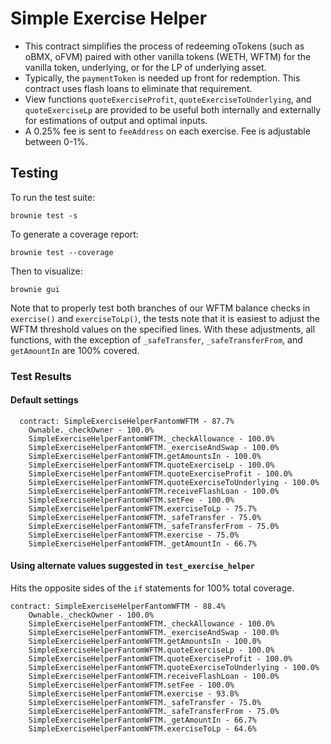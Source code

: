# Simple Exercise Helper

- This contract simplifies the process of redeeming oTokens (such as oBMX, oFVM) paired with other vanilla tokens
  (WETH, WFTM) for the vanilla token, underlying, or for the LP of underlying asset.
- Typically, the `paymentToken` is needed up front for redemption. This contract uses flash loans to eliminate that
  requirement.
- View functions `quoteExerciseProfit`, `quoteExerciseToUnderlying`, and `quoteExerciseLp` are provided to be useful
  both internally and externally for estimations of output and optimal inputs.
- A 0.25% fee is sent to `feeAddress` on each exercise. Fee is adjustable between 0-1%.

## Testing

To run the test suite:

```
brownie test -s
```

To generate a coverage report:

```
brownie test --coverage
```

Then to visualize:

```
brownie gui
```

Note that to properly test both branches of our WFTM balance checks in `exercise()` and `exerciseToLp()`, the tests note
that it is easiest to adjust the WFTM threshold values on the specified lines. With these adjustments, all functions,
with the exception of `_safeTransfer`, `_safeTransferFrom`, and `getAmountIn` are 100% covered.

### Test Results

#### Default settings

```
  contract: SimpleExerciseHelperFantomWFTM - 87.7%
    Ownable._checkOwner - 100.0%
    SimpleExerciseHelperFantomWFTM._checkAllowance - 100.0%
    SimpleExerciseHelperFantomWFTM._exerciseAndSwap - 100.0%
    SimpleExerciseHelperFantomWFTM.getAmountsIn - 100.0%
    SimpleExerciseHelperFantomWFTM.quoteExerciseLp - 100.0%
    SimpleExerciseHelperFantomWFTM.quoteExerciseProfit - 100.0%
    SimpleExerciseHelperFantomWFTM.quoteExerciseToUnderlying - 100.0%
    SimpleExerciseHelperFantomWFTM.receiveFlashLoan - 100.0%
    SimpleExerciseHelperFantomWFTM.setFee - 100.0%
    SimpleExerciseHelperFantomWFTM.exerciseToLp - 75.7%
    SimpleExerciseHelperFantomWFTM._safeTransfer - 75.0%
    SimpleExerciseHelperFantomWFTM._safeTransferFrom - 75.0%
    SimpleExerciseHelperFantomWFTM.exercise - 75.0%
    SimpleExerciseHelperFantomWFTM._getAmountIn - 66.7%
```

#### Using alternate values suggested in `test_exercise_helper`

Hits the opposite sides of the `if` statements for 100% total coverage.

```
contract: SimpleExerciseHelperFantomWFTM - 88.4%
    Ownable._checkOwner - 100.0%
    SimpleExerciseHelperFantomWFTM._checkAllowance - 100.0%
    SimpleExerciseHelperFantomWFTM._exerciseAndSwap - 100.0%
    SimpleExerciseHelperFantomWFTM.getAmountsIn - 100.0%
    SimpleExerciseHelperFantomWFTM.quoteExerciseLp - 100.0%
    SimpleExerciseHelperFantomWFTM.quoteExerciseProfit - 100.0%
    SimpleExerciseHelperFantomWFTM.quoteExerciseToUnderlying - 100.0%
    SimpleExerciseHelperFantomWFTM.receiveFlashLoan - 100.0%
    SimpleExerciseHelperFantomWFTM.setFee - 100.0%
    SimpleExerciseHelperFantomWFTM.exercise - 93.8%
    SimpleExerciseHelperFantomWFTM._safeTransfer - 75.0%
    SimpleExerciseHelperFantomWFTM._safeTransferFrom - 75.0%
    SimpleExerciseHelperFantomWFTM._getAmountIn - 66.7%
    SimpleExerciseHelperFantomWFTM.exerciseToLp - 64.6%
```

